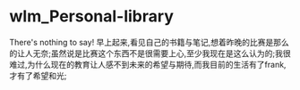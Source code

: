 # wlm_Personal-library
There's nothing to say!
早上起来,看见自己的书籍与笔记,想着昨晚的比赛是那么的让人无奈;虽然说是比赛这个东西不是很需要上心,至少我现在是这么认为的;我很难过,为什么现在的教育让人感不到未来的希望与期待,而我目前的生活有了frank,才有了希望和光;
